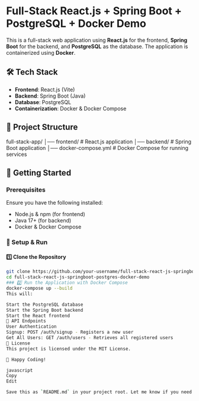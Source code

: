 # Full-Stack React.js + Spring Boot + PostgreSQL + Docker Demo

This is a full-stack web application using **React.js** for the frontend, **Spring Boot** for the backend, and **PostgreSQL** as the database. The application is containerized using **Docker**.

## 🛠️ Tech Stack
- **Frontend**: React.js (Vite)
- **Backend**: Spring Boot (Java)
- **Database**: PostgreSQL
- **Containerization**: Docker & Docker Compose

## 📂 Project Structure
full-stack-app/ │── frontend/ # React.js application │── backend/ # Spring Boot application │── docker-compose.yml # Docker Compose for running services

## 🚀 Getting Started

### Prerequisites
Ensure you have the following installed:
- Node.js & npm (for frontend)
- Java 17+ (for backend)
- Docker & Docker Compose

### 🔧 Setup & Run

#### 1️⃣ Clone the Repository
```sh
git clone https://github.com/your-username/full-stack-react-js-springboot-postgres-docker-demo.git
cd full-stack-react-js-springboot-postgres-docker-demo
### 2️⃣ Run the Application with Docker Compose
docker-compose up --build
This will:

Start the PostgreSQL database
Start the Spring Boot backend
Start the React frontend
🔗 API Endpoints
User Authentication
Signup: POST /auth/signup - Registers a new user
Get All Users: GET /auth/users - Retrieves all registered users
📜 License
This project is licensed under the MIT License.

🚀 Happy Coding!

javascript
Copy
Edit

Save this as `README.md` in your project root. Let me know if you need further improvem
